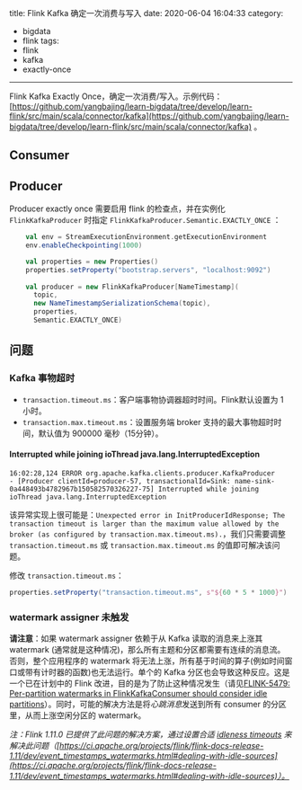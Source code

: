 title: Flink Kafka 确定一次消费与写入
date: 2020-06-04 16:04:33
category:
  - bigdata
  - flink
tags:
  - flink
  - kafka
  - exactly-once
---

Flink Kafka Exactly Once，确定一次消费/写入。示例代码：[https://github.com/yangbajing/learn-bigdata/tree/develop/learn-flink/src/main/scala/connector/kafka](https://github.com/yangbajing/learn-bigdata/tree/develop/learn-flink/src/main/scala/connector/kafka) 。

## Consumer

## Producer

Producer exactly once 需要启用 flink 的检查点，并在实例化 `FlinkKafkaProducer` 时指定 `FlinkKafkaProducer.Semantic.EXACTLY_ONCE` ：

```scala
    val env = StreamExecutionEnvironment.getExecutionEnvironment
    env.enableCheckpointing(1000)

    val properties = new Properties()
    properties.setProperty("bootstrap.servers", "localhost:9092")
   
    val producer = new FlinkKafkaProducer[NameTimestamp](
      topic,
      new NameTimestampSerializationSchema(topic),
      properties,
      Semantic.EXACTLY_ONCE)
```

## 问题

### Kafka 事物超时

- `transaction.timeout.ms`：客户端事物协调器超时时间。Flink默认设置为 1 小时。
- `transaction.max.timeout.ms`：设置服务端 broker 支持的最大事物超时时间，默认值为 900000 毫秒（15分钟）。

#### Interrupted while joining ioThread java.lang.InterruptedException

```
16:02:28,124 ERROR org.apache.kafka.clients.producer.KafkaProducer               - [Producer clientId=producer-57, transactionalId=Sink: name-sink-0a448493b4782967b150582570326227-75] Interrupted while joining ioThread java.lang.InterruptedException
```

该异常实现上很可能是：`Unexpected error in InitProducerIdResponse; The transaction timeout is larger than the maximum value allowed by the broker (as configured by transaction.max.timeout.ms).`，我们只需要调整 `transaction.timeout.ms` 或 `transaction.max.timeout.ms` 的值即可解决该问题。

修改 `transaction.timeout.ms`：

```scala
properties.setProperty("transaction.timeout.ms", s"${60 * 5 * 1000}")
```

### watermark assigner 未触发

**请注意**：如果 watermark assigner 依赖于从 Kafka 读取的消息来上涨其 watermark (通常就是这种情况)，那么所有主题和分区都需要有连续的消息流。否则，整个应用程序的 watermark 将无法上涨，所有基于时间的算子(例如时间窗口或带有计时器的函数)也无法运行。单个的 Kafka 分区也会导致这种反应。这是一个已在计划中的 Flink 改进，目的是为了防止这种情况发生（请见[FLINK-5479: Per-partition watermarks in FlinkKafkaConsumer should consider idle partitions](https://issues.apache.org/jira/browse/FLINK-5479)）。同时，可能的解决方法是将*心跳消息*发送到所有 consumer 的分区里，从而上涨空闲分区的 watermark。

*注：Flink 1.11.0 已提供了此问题的解决方案，通过设置合适 [idleness timeouts](https://ci.apache.org/projects/flink/flink-docs-release-1.11/dev/event_timestamps_watermarks.html#dealing-with-idle-sources) 来解决此问题（[https://ci.apache.org/projects/flink/flink-docs-release-1.11/dev/event_timestamps_watermarks.html#dealing-with-idle-sources](https://ci.apache.org/projects/flink/flink-docs-release-1.11/dev/event_timestamps_watermarks.html#dealing-with-idle-sources)）。*

